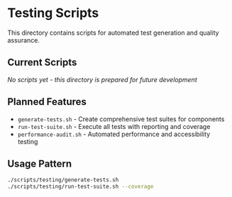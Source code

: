 # Testing Scripts

This directory contains scripts for automated test generation and quality assurance.

## Current Scripts

_No scripts yet - this directory is prepared for future development_

## Planned Features

- `generate-tests.sh` - Create comprehensive test suites for components
- `run-test-suite.sh` - Execute all tests with reporting and coverage
- `performance-audit.sh` - Automated performance and accessibility testing

## Usage Pattern

```bash
./scripts/testing/generate-tests.sh
./scripts/testing/run-test-suite.sh --coverage
```

